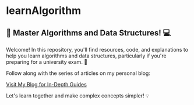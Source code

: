 # learnAlgorithm

## 🚀 Master Algorithms and Data Structures! 💻

Welcome! In this repository, you'll find resources, code, and explanations to help you learn algorithms and data structures, particularly if you're preparing for a university exam. 🎯

Follow along with the series of articles on my personal blog:

[Visit My Blog for In-Depth Guides](https://portfolio-blog-sage.vercel.app/blog)

Let's learn together and make complex concepts simpler! 💡
